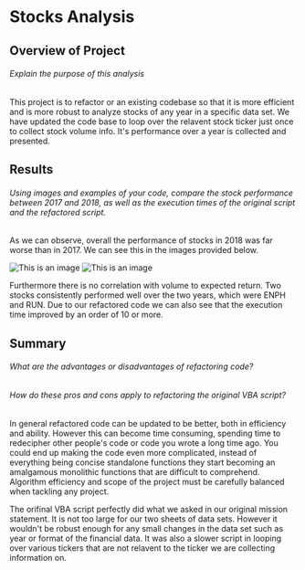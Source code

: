 # Stocks Analysis

## Overview of Project
###### Explain the purpose of this analysis

This project is to refactor or an existing codebase so that it is more efficient and is more robust to analyze stocks of any year in a specific data set.
 We have updated the code base to loop over the relavent stock ticker just once to collect stock volume info. It's performance over a year is collected and presented. 

## Results
###### Using images and examples of your code, compare the stock performance between 2017 and 2018, as well as the execution times of the original script and the refactored script.

As we can observe, overall the performance of stocks in 2018 was far worse than in 2017. We can see this in the images provided below.

![This is an image](https://imgur.com/jUumeOl.png)
![This is an image](https://imgur.com/JvhHZAh.png)

Furthermore there is no correlation with volume to expected return. 
Two stocks consistently performed well over the two years, which were ENPH and RUN. Due to our refactored code we can also see that the execution time improved by an order of 10 or more.

## Summary 
###### What are the advantages or disadvantages of refactoring code?
###### How do these pros and cons apply to refactoring the original VBA script?

In general refactored code can be updated to be better, both in efficiency and ability. However this can become time consuming, spending time to redecipher other people's code or code you wrote a long time ago.
You could  end up making the code even more complicated, instead of everything being concise standalone functions they start becoming an amalgamous monolithic functions that are difficult to comprehend. 
Algorithm efficiency and scope of the project must be carefully balanced when tackling any project. 

The orifinal VBA script perfectly did what we asked in our original mission statement. It is not too large for our two sheets of data sets. However it wouldn't be robust enough for any small changes in the data set 
such as year or format of the financial data. It was also a slower script in looping over various tickers that are not relavent to the ticker we are collecting information on. 
